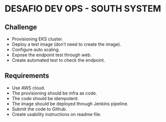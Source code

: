 # DESAFIO DEV OPS - SOUTH SYSTEM

## Challenge
* Provisioning EKS cluster.
* Deploy a test image (don’t need to create the image).
* Configure auto scaling.
* Expose the endpoint test through web.
* Create automated test to check the endpoint.

## Requirements
* Use AWS cloud.
* The provisioning should be infra as code.
* The code should be idempotent.
* The image should be deployed through Jenkins pipeline.
* Submit the code to Github.
* Create usability instructions on readme file.
